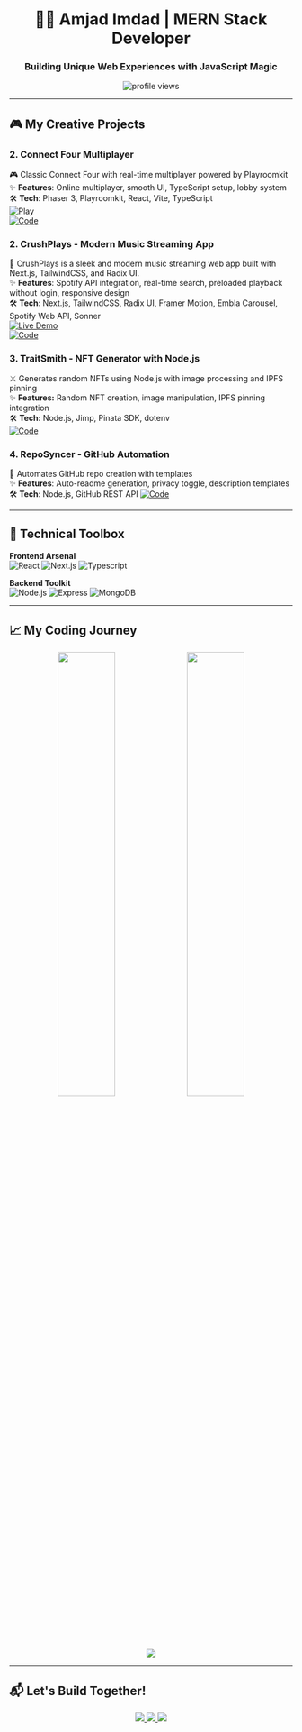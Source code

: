 <h1 align="center">👨‍💻 Amjad Imdad | MERN Stack Developer</h1>
<h3 align="center">Building Unique Web Experiences with JavaScript Magic</h3>

<p align="center">
  <img src="https://komarev.com/ghpvc/?username=amjadimdad00&label=Profile%20views&color=0e75b6&style=flat" alt="profile views" />
</p>

---

## 🎮 My Creative Projects

### 2. Connect Four Multiplayer  
🎮 Classic Connect Four with real-time multiplayer powered by Playroomkit  
✨ **Features**: Online multiplayer, smooth UI, TypeScript setup, lobby system  
🛠️ **Tech**: Phaser 3, Playroomkit, React, Vite, TypeScript  
[![Play](https://img.shields.io/badge/🕹️_Play_Now-FF6600?style=for-the-badge)](https://connectfourmp.vercel.app)  
[![Code](https://img.shields.io/badge/💻_Code-181717?style=for-the-badge&logo=github)](https://github.com/amjadimdad00/ConnectFourMP)

### 2. CrushPlays - Modern Music Streaming App  
🎵 CrushPlays is a sleek and modern music streaming web app built with Next.js, TailwindCSS, and Radix UI.  
✨ **Features**: Spotify API integration, real-time search, preloaded playback without login, responsive design  
🛠️ **Tech**: Next.js, TailwindCSS, Radix UI, Framer Motion, Embla Carousel, Spotify Web API, Sonner  
[![Live Demo](https://img.shields.io/badge/🚀_Live_Demo-1DB954?style=for-the-badge&logo=spotify)](https://crushplays.vercel.app)  
[![Code](https://img.shields.io/badge/💻_Code-181717?style=for-the-badge&logo=github)](https://github.com/amjadimdad00/CrushPlays)

### 3. TraitSmith - NFT Generator with Node.js  
⚔️ Generates random NFTs using Node.js with image processing and IPFS pinning  
✨ **Features:** Random NFT creation, image manipulation, IPFS pinning integration  
🛠️ **Tech:** Node.js, Jimp, Pinata SDK, dotenv  
[![Code](https://img.shields.io/badge/💻_Code-181717?style=for-the-badge&logo=github)](https://github.com/amjadimdad00/TraitSmith)

### 4. RepoSyncer - GitHub Automation
🤖 Automates GitHub repo creation with templates  
✨ **Features**: Auto-readme generation, privacy toggle, description templates  
🛠️ **Tech**: Node.js, GitHub REST API
[![Code](https://img.shields.io/badge/💻_Code-181717?style=for-the-badge&logo=github)](https://github.com/amjadimdad00/RepoSyncer)

---

## 🧰 Technical Toolbox

**Frontend Arsenal**  
![React](https://img.shields.io/badge/-React-61DAFB?logo=react&logoColor=black&style=flat)
![Next.js](https://img.shields.io/badge/-Next.js-000000?logo=nextdotjs&logoColor=white&style=flat)
![Typescript](https://img.shields.io/badge/-Typescript-000000?logo=typescript&logoColor=blue&style=flat)

**Backend Toolkit**  
![Node.js](https://img.shields.io/badge/-Node.js-339933?logo=nodedotjs&logoColor=white&style=flat)
![Express](https://img.shields.io/badge/-Express-000000?logo=express&logoColor=white&style=flat)
![MongoDB](https://img.shields.io/badge/-MongoDB-47A248?logo=mongodb&logoColor=white&style=flat)

---

## 📈 My Coding Journey

<p align="center">
  <img width="45%" src="https://github-readme-stats.vercel.app/api?username=amjadimdad00&show_icons=true&theme=dark&hide_border=true" />
  <img width="45%" src="https://github-readme-streak-stats.herokuapp.com/?user=amjadimdad00&theme=dark&hide_border=true" />
</p>

<p align="center">
  <img src="https://github-readme-activity-graph.vercel.app/graph?username=amjadimdad00&theme=react-dark&hide_border=true" />
</p>

---

## 📬 Let's Build Together!

<p align="center">
  <a href="https://linkedin.com/in/amjadimdad">
    <img src="https://img.shields.io/badge/Let's_Connect_on_LinkedIn-0A66C2?style=for-the-badge&logo=linkedin" />
  </a>
  <a href="mailto:amjadimdad65@gmail.com">
    <img src="https://img.shields.io/badge/Email_Me-D14836?style=for-the-badge&logo=gmail&logoColor=white" />
  </a>
  <a href="https://amjadimdad00.vercel.app">
    <img src="https://img.shields.io/badge/🎨_Portfolio-FF4088?style=for-the-badge&logo=vercel" />
  </a>
</p>
